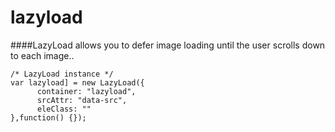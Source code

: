 # lazyload
####LazyLoad allows you to defer image loading until the user scrolls down to each image..


	/* LazyLoad instance */
	var lazyload] = new LazyLoad({
		  container: "lazyload",
		  srcAttr: "data-src",
		  eleClass: ""
	},function() {});

